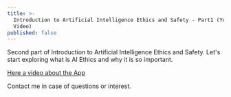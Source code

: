 ```yaml
---
title: >-
  Introduction to Artificial Intelligence Ethics and Safety - Part1 (YouTube
  Video)
published: false
---
```

Second part of Introduction to Artificial Intelligence Ethics and Safety.
Let's start exploring what is AI Ethics and why it is so important.

[Here a video about the App](https://www.youtube.com/watch?v=ueKexahS8Ss)

Contact me in case of questions or interest.
